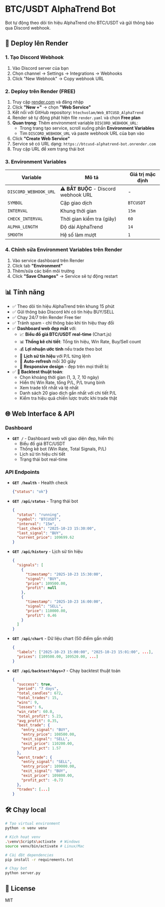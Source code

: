 # BTC/USDT AlphaTrend Bot

Bot tự động theo dõi tín hiệu AlphaTrend cho BTC/USDT và gửi thông báo qua Discord webhook.

## 🚀 Deploy lên Render

### 1. Tạo Discord Webhook
1. Vào Discord server của bạn
2. Chọn channel → Settings → Integrations → Webhooks
3. Click "New Webhook" → Copy webhook URL

### 2. Deploy trên Render (FREE)
1. Truy cập [render.com](https://render.com) và đăng nhập
2. Click **"New +"** → chọn **"Web Service"**
3. Kết nối với GitHub repository: `htechvolam/Web_BTCUSD_AlphaTrend`
4. Render sẽ tự động phát hiện file `render.yaml` và chọn **Free plan**
5. **Quan trọng**: Thêm environment variable `DISCORD_WEBHOOK_URL`:
   - Trong trang tạo service, scroll xuống phần **Environment Variables**
   - Tìm `DISCORD_WEBHOOK_URL` và paste webhook URL của bạn vào
6. Click **"Create Web Service"**
7. Service sẽ có URL dạng: `https://btcusd-alphatrend-bot.onrender.com`
8. Truy cập URL để xem trạng thái bot

### 3. Environment Variables

| Variable | Mô tả | Giá trị mặc định |
|----------|-------|------------------|
| `DISCORD_WEBHOOK_URL` | ⚠️ **BẮT BUỘC** - Discord webhook URL | - |
| `SYMBOL` | Cặp giao dịch | `BTCUSDT` |
| `INTERVAL` | Khung thời gian | `15m` |
| `CHECK_INTERVAL` | Thời gian kiểm tra (giây) | `60` |
| `ALPHA_LENGTH` | Độ dài AlphaTrend | `14` |
| `SMOOTH` | Hệ số làm mượt | `1` |

### 4. Chỉnh sửa Environment Variables trên Render
1. Vào service dashboard trên Render
2. Click tab **"Environment"**
3. Thêm/sửa các biến môi trường
4. Click **"Save Changes"** → Service sẽ tự động restart

## 📊 Tính năng
- ✅ Theo dõi tín hiệu AlphaTrend trên khung 15 phút
- ✅ Gửi thông báo Discord khi có tín hiệu BUY/SELL
- ✅ Chạy 24/7 trên Render Free tier
- ✅ Tránh spam - chỉ thông báo khi tín hiệu thay đổi
- ✅ **Dashboard web đẹp mắt** với:
  - 📈 **Biểu đồ giá BTC/USDT real-time** (Chart.js)
  - 📊 **Thống kê chi tiết**: Tổng tín hiệu, Win Rate, Buy/Sell count
  - 💰 **Lợi nhuận ước tính** nếu trade theo bot
  - 📜 **Lịch sử tín hiệu** với P/L từng lệnh
  - 🔄 **Auto-refresh** mỗi 30 giây
  - 📱 **Responsive design** - đẹp trên mọi thiết bị
- ✅ **🧪 Backtest thuật toán**:
  - Chọn khoảng thời gian (1, 3, 7, 10 ngày)
  - Hiển thị Win Rate, tổng P/L, P/L trung bình
  - Xem trade tốt nhất và tệ nhất
  - Danh sách 20 giao dịch gần nhất với chi tiết P/L
  - Kiểm tra hiệu quả chiến lược trước khi trade thật

## 🌐 Web Interface & API

### Dashboard
- **`GET /`** - Dashboard web với giao diện đẹp, hiển thị:
  - Biểu đồ giá BTC/USDT
  - Thống kê bot (Win Rate, Total Signals, P/L)
  - Lịch sử tín hiệu chi tiết
  - Trạng thái bot real-time

### API Endpoints

- **`GET /health`** - Health check
  ```json
  {"status": "ok"}
  ```

- **`GET /api/status`** - Trạng thái bot
  ```json
  {
    "status": "running",
    "symbol": "BTCUSDT",
    "interval": "15m",
    "last_check": "2025-10-23 15:30:00",
    "last_signal": "BUY",
    "current_price": 109699.62
  }
  ```

- **`GET /api/history`** - Lịch sử tín hiệu
  ```json
  {
    "signals": [
      {
        "timestamp": "2025-10-23 15:30:00",
        "signal": "BUY",
        "price": 109500.00,
        "profit": null
      },
      {
        "timestamp": "2025-10-23 16:00:00",
        "signal": "SELL",
        "price": 110000.00,
        "profit": 0.46
      }
    ]
  }
  ```

- **`GET /api/chart`** - Dữ liệu chart (50 điểm gần nhất)
  ```json
  {
    "labels": ["2025-10-23 15:00:00", "2025-10-23 15:01:00", ...],
    "prices": [109500.00, 109520.00, ...]
  }
  ```

- **`GET /api/backtest?days=7`** - Chạy backtest thuật toán
  ```json
  {
    "success": true,
    "period": "7 days",
    "total_candles": 672,
    "total_trades": 15,
    "wins": 9,
    "losses": 6,
    "win_rate": 60.0,
    "total_profit": 5.23,
    "avg_profit": 0.35,
    "best_trade": {
      "entry_signal": "BUY",
      "entry_price": 108500.00,
      "exit_signal": "SELL",
      "exit_price": 110200.00,
      "profit_pct": 1.57
    },
    "worst_trade": {
      "entry_signal": "SELL",
      "entry_price": 109000.00,
      "exit_signal": "BUY",
      "exit_price": 109800.00,
      "profit_pct": -0.73
    },
    "trades": [...]
  }
  ```

## 🛠️ Chạy local

```bash
# Tạo virtual environment
python -m venv venv

# Kích hoạt venv
.\venv\Scripts\activate  # Windows
source venv/bin/activate # Linux/Mac

# Cài đặt dependencies
pip install -r requirements.txt

# Chạy bot
python server.py
```

## 📝 License
MIT
